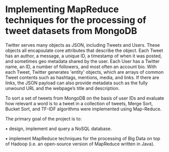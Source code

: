 # Implementing MapReduce techniques for the processing of tweet datasets from MongoDB
Twitter serves many objects as JSON, including Tweets and Users. These objects all encapsulate core attributes that describe the object. Each Tweet has an author, a message, a unique ID, a timestamp of when it was posted, and sometimes geo metadata shared by the user. Each User has a Twitter name, an ID, a number of followers, and most often an account bio. With each Tweet, Twitter generates 'entity' objects, which are arrays of common Tweet contents such as hashtags, mentions, media, and links. If there are links, the JSON payload can also provide metadata such as the fully unwound URL and the webpage’s title and description.

To sort a set of tweets from MongoDB on the basis of user IDs and evaluate how relevant a word is to a tweet in a collection
of tweets, Merge Sort, Bucket Sort, and TF-IDF algorithms were implemented using Map-Reduce.

The primary goal of the project is to:

• design, implement and query a NoSQL database.

• implement MapReduce techniques for the processing of Big Data on top of Hadoop (i.e. an open-source version of MapReduce written in Java).
